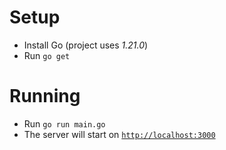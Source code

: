 # Setup

- Install Go (project uses *1.21.0*)
- Run `go get`

# Running

- Run `go run main.go`
- The server will start on [`http://localhost:3000`](http://localhost:3000)
